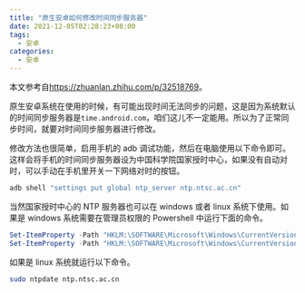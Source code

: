 ```yaml
---
title: "原生安卓如何修改时间同步服务器"
date: 2021-12-05T02:28:23+08:00
tags:
  - 安卓
categories:
  - 安卓
---
```


本文参考自<https://zhuanlan.zhihu.com/p/32518769>。

原生安卓系统在使用的时候，有可能出现时间无法同步的问题，这是因为系统默认的时间同步服务器是`time.android.com`，咱们这儿不一定能用。所以为了正常同步时间，就要对时间同步服务器进行修改。

修改方法也很简单，启用手机的 adb 调试功能，然后在电脑使用以下命令即可。这样会将手机的时间同步服务器设为中国科学院国家授时中心，如果没有自动对时，可以手动在手机里开关一下网络对时的按钮。

```sh
adb shell "settings put global ntp_server ntp.ntsc.ac.cn"
```

当然国家授时中心的 NTP 服务器也可以在 windows 或者 linux 系统下使用。如果是 windows 系统需要在管理员权限的 Powershell 中运行下面的命令。

```powershell
Set-ItemProperty -Path "HKLM:\SOFTWARE\Microsoft\Windows\CurrentVersion\DateTime\Servers" -Name "0" -Value "ntp.ntsc.ac.cn" -Type "String"
Set-ItemProperty -Path "HKLM:\SOFTWARE\Microsoft\Windows\CurrentVersion\DateTime\Servers" -Name "(default)" -Value 0
```

如果是 linux 系统就运行以下命令。

```sh
sudo ntpdate ntp.ntsc.ac.cn
```
